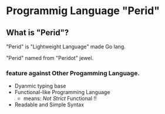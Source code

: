 Programmig Language "Perid"
=============================

What is "Perid"?
------------------
"Perid" is "Lightweight Language" made Go lang.

"Perid" named from "Peridot" jewel.

### feature against Other Progamming Language.

* Dyanmic typing base
* Functional-like Programming Language
  * means: *Not Strict* Functional !!
* Readable and Simple Syntax
